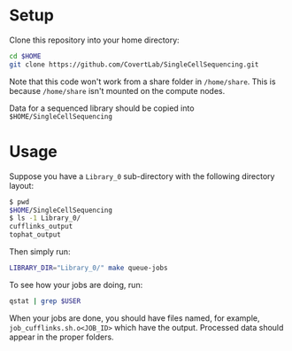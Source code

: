 Setup
=====
Clone this repository into your home directory:

```bash
cd $HOME
git clone https://github.com/CovertLab/SingleCellSequencing.git
```

Note that this code won't work from a share folder in `/home/share`.
This is because `/home/share` isn't mounted on the compute nodes.

Data for a sequenced library should be copied into `$HOME/SingleCellSequencing`

Usage
=====
Suppose you have a `Library_0` sub-directory with the following directory layout:

```bash
$ pwd
$HOME/SingleCellSequencing
$ ls -1 Library_0/
cufflinks_output
tophat_output
```

Then simply run:

```bash
LIBRARY_DIR="Library_0/" make queue-jobs
```

To see how your jobs are doing, run:

```bash
qstat | grep $USER
```

When your jobs are done, you should have files named, for example, `job_cufflinks.sh.o<JOB_ID>` which have the output.
Processed data should appear in the proper folders.

